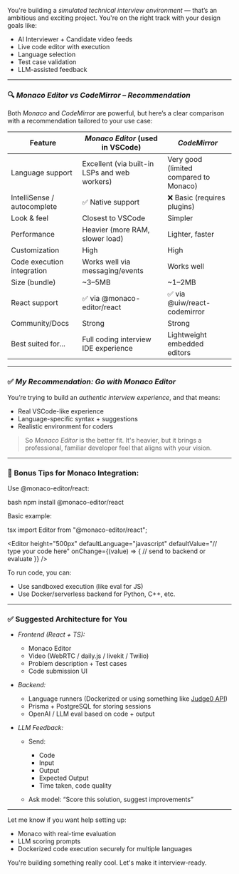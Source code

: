 You're building a _simulated technical interview environment_ — that’s an ambitious and exciting project. You're on the right track with your design goals like:

- AI Interviewer + Candidate video feeds
- Live code editor with execution
- Language selection
- Test case validation
- LLM-assisted feedback

---

### 🔍 _Monaco Editor vs CodeMirror – Recommendation_

Both _Monaco_ and _CodeMirror_ are powerful, but here’s a clear comparison with a recommendation tailored to your use case:

| Feature                     | _Monaco Editor_ (used in VSCode)              | _CodeMirror_                           |
| --------------------------- | --------------------------------------------- | -------------------------------------- |
| Language support            | Excellent (via built-in LSPs and web workers) | Very good (limited compared to Monaco) |
| IntelliSense / autocomplete | ✅ Native support                             | ❌ Basic (requires plugins)            |
| Look & feel                 | Closest to VSCode                             | Simpler                                |
| Performance                 | Heavier (more RAM, slower load)               | Lighter, faster                        |
| Customization               | High                                          | High                                   |
| Code execution integration  | Works well via messaging/events               | Works well                             |
| Size (bundle)               | \~3–5MB                                       | \~1–2MB                                |
| React support               | ✅ via @monaco-editor/react                   | ✅ via @uiw/react-codemirror           |
| Community/Docs              | Strong                                        | Strong                                 |
| Best suited for...          | Full coding interview IDE experience          | Lightweight embedded editors           |

---

### ✅ _My Recommendation: Go with Monaco Editor_

You’re trying to build an _authentic interview experience_, and that means:

- Real VSCode-like experience
- Language-specific syntax + suggestions
- Realistic environment for coders

> So _Monaco Editor_ is the better fit. It's heavier, but it brings a professional, familiar developer feel that aligns with your vision.

---

### 🔧 Bonus Tips for Monaco Integration:

Use @monaco-editor/react:

bash
npm install @monaco-editor/react

Basic example:

tsx
import Editor from "@monaco-editor/react";

<Editor
height="500px"
defaultLanguage="javascript"
defaultValue="// type your code here"
onChange={(value) => {
// send to backend or evaluate
}}
/>

To run code, you can:

- Use sandboxed execution (like eval for JS)
- Use Docker/serverless backend for Python, C++, etc.

---

### ✅ Suggested Architecture for You

- _Frontend (React + TS):_
  - Monaco Editor
  - Video (WebRTC / daily.js / livekit / Twilio)
  - Problem description + Test cases
  - Code submission UI

- _Backend:_
  - Language runners (Dockerized or using something like [Judge0 API](https://judge0.com/))
  - Prisma + PostgreSQL for storing sessions
  - OpenAI / LLM eval based on code + output

- _LLM Feedback:_
  - Send:
    - Code
    - Input
    - Output
    - Expected Output
    - Time taken, code quality

  - Ask model: “Score this solution, suggest improvements”

---

Let me know if you want help setting up:

- Monaco with real-time evaluation
- LLM scoring prompts
- Dockerized code execution securely for multiple languages

You're building something really cool. Let's make it interview-ready.
